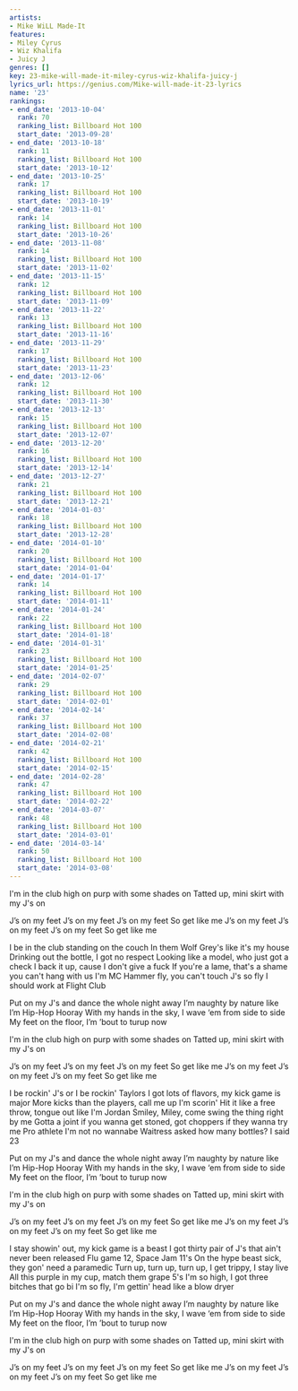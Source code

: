 ```yaml
---
artists:
- Mike WiLL Made-It
features:
- Miley Cyrus
- Wiz Khalifa
- Juicy J
genres: []
key: 23-mike-will-made-it-miley-cyrus-wiz-khalifa-juicy-j
lyrics_url: https://genius.com/Mike-will-made-it-23-lyrics
name: '23'
rankings:
- end_date: '2013-10-04'
  rank: 70
  ranking_list: Billboard Hot 100
  start_date: '2013-09-28'
- end_date: '2013-10-18'
  rank: 11
  ranking_list: Billboard Hot 100
  start_date: '2013-10-12'
- end_date: '2013-10-25'
  rank: 17
  ranking_list: Billboard Hot 100
  start_date: '2013-10-19'
- end_date: '2013-11-01'
  rank: 14
  ranking_list: Billboard Hot 100
  start_date: '2013-10-26'
- end_date: '2013-11-08'
  rank: 14
  ranking_list: Billboard Hot 100
  start_date: '2013-11-02'
- end_date: '2013-11-15'
  rank: 12
  ranking_list: Billboard Hot 100
  start_date: '2013-11-09'
- end_date: '2013-11-22'
  rank: 13
  ranking_list: Billboard Hot 100
  start_date: '2013-11-16'
- end_date: '2013-11-29'
  rank: 17
  ranking_list: Billboard Hot 100
  start_date: '2013-11-23'
- end_date: '2013-12-06'
  rank: 12
  ranking_list: Billboard Hot 100
  start_date: '2013-11-30'
- end_date: '2013-12-13'
  rank: 15
  ranking_list: Billboard Hot 100
  start_date: '2013-12-07'
- end_date: '2013-12-20'
  rank: 16
  ranking_list: Billboard Hot 100
  start_date: '2013-12-14'
- end_date: '2013-12-27'
  rank: 21
  ranking_list: Billboard Hot 100
  start_date: '2013-12-21'
- end_date: '2014-01-03'
  rank: 18
  ranking_list: Billboard Hot 100
  start_date: '2013-12-28'
- end_date: '2014-01-10'
  rank: 20
  ranking_list: Billboard Hot 100
  start_date: '2014-01-04'
- end_date: '2014-01-17'
  rank: 14
  ranking_list: Billboard Hot 100
  start_date: '2014-01-11'
- end_date: '2014-01-24'
  rank: 22
  ranking_list: Billboard Hot 100
  start_date: '2014-01-18'
- end_date: '2014-01-31'
  rank: 23
  ranking_list: Billboard Hot 100
  start_date: '2014-01-25'
- end_date: '2014-02-07'
  rank: 29
  ranking_list: Billboard Hot 100
  start_date: '2014-02-01'
- end_date: '2014-02-14'
  rank: 37
  ranking_list: Billboard Hot 100
  start_date: '2014-02-08'
- end_date: '2014-02-21'
  rank: 42
  ranking_list: Billboard Hot 100
  start_date: '2014-02-15'
- end_date: '2014-02-28'
  rank: 47
  ranking_list: Billboard Hot 100
  start_date: '2014-02-22'
- end_date: '2014-03-07'
  rank: 48
  ranking_list: Billboard Hot 100
  start_date: '2014-03-01'
- end_date: '2014-03-14'
  rank: 50
  ranking_list: Billboard Hot 100
  start_date: '2014-03-08'
---
```

I'm in the club high on purp with some shades on
Tatted up, mini skirt with my J's on


J’s on my feet
J’s on my feet
J’s on my feet
So get like me
J’s on my feet
J’s on my feet
J’s on my feet
So get like me


I be in the club standing on the couch
In them Wolf Grey's like it's my house
Drinking out the bottle, I got no respect
Looking like a model, who just got a check
I back it up, cause I don't give a fuck
If you're a lame, that's a shame you can't hang with us
I'm MC Hammer fly, you can't touch
J's so fly I should work at Flight Club


Put on my J's and dance the whole night away
I’m naughty by nature like I’m Hip-Hop Hooray
With my hands in the sky, I wave ‘em from side to side
My feet on the floor, I’m ’bout to turup now


I'm in the club high on purp with some shades on
Tatted up, mini skirt with my J's on


J’s on my feet
J’s on my feet
J’s on my feet
So get like me
J’s on my feet
J’s on my feet
J’s on my feet
So get like me


I be rockin' J's or
I be rockin' Taylors
I got lots of flavors, my kick game is major
More kicks than the players, call me up I'm scorin'
Hit it like a free throw, tongue out like I'm Jordan
Smiley, Miley, come swing the thing right by me
Gotta a joint if you wanna get stoned, got choppers if they wanna try me
Pro athlete I'm not no wannabe
Waitress asked how many bottles? I said 23


Put on my J's and dance the whole night away
I’m naughty by nature like I’m Hip-Hop Hooray
With my hands in the sky, I wave ‘em from side to side
My feet on the floor, I’m ’bout to turup now


I'm in the club high on purp with some shades on
Tatted up, mini skirt with my J's on


J’s on my feet
J’s on my feet
J’s on my feet
So get like me
J’s on my feet
J’s on my feet
J’s on my feet
So get like me


I stay showin' out, my kick game is a beast
I got thirty pair of J's that ain't never been released
Flu game 12, Space Jam 11's
On the hype beast sick, they gon' need a paramedic
Turn up, turn up, turn up, I get trippy, I stay live
All this purple in my cup, match them grape 5's
I'm so high, I got three bitches that go bi
I'm so fly, I'm gettin' head like a blow dryer


Put on my J's and dance the whole night away
I’m naughty by nature like I’m Hip-Hop Hooray
With my hands in the sky, I wave ‘em from side to side
My feet on the floor, I’m ’bout to turup now


I'm in the club high on purp with some shades on
Tatted up, mini skirt with my J's on


J’s on my feet
J’s on my feet
J’s on my feet
So get like me
J’s on my feet
J’s on my feet
J’s on my feet
So get like me
